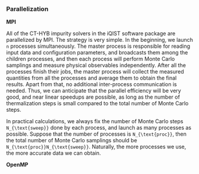 ### Parallelization

**MPI**

All of the CT-HYB impurity solvers in the iQIST software package are parallelized by MPI. The strategy is very simple. In the beginning, we launch ``n`` processes simultaneously. The master process is responsible for reading input data and configuration parameters, and broadcasts them among the children processes, and then each process will perform Monte Carlo samplings and measure physical observables independently. After all the processes finish their jobs, the master process will collect the measured quantities from all the processes and average them to obtain the final results. Apart from that, no additional inter-process communication is needed. Thus, we can anticipate that the parallel efficiency will be very good, and near linear speedups are possible, as long as the number of thermalization steps is small compared to the total number of Monte Carlo steps. 

In practical calculations, we always fix the number of Monte Carlo steps ``N_{\text{sweep}}`` done by each process, and launch as many processes as possible. Suppose that the number of processes is ``N_{\text{proc}}``, then the total number of Monte Carlo samplings should be ``N_{\text{proc}}N_{\text{sweep}}``. Naturally, the more processes we use, the more accurate data we can obtain.

**OpenMP**